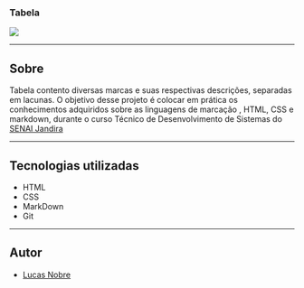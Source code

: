 ### Tabela

![](./Captura%20de%20Tela%202024-09-06%20%C3%A0s%2011.04.31.png)

---

## Sobre 
Tabela contento diversas marcas e suas respectivas descrições, separadas em lacunas. O objetivo desse projeto é colocar em prática os conhecimentos adquiridos sobre as linguagens de marcação , HTML, CSS e markdown, durante o curso Técnico de Desenvolvimento de Sistemas do [SENAI Jandira](https://sp.senai.br/unidade/jandira/)

---
## Tecnologias utilizadas
- HTML
- CSS
- MarkDown
- Git

---
## Autor

- [Lucas Nobre](https://www.linkedin.com/in/lucas-nobre-01941b327/)